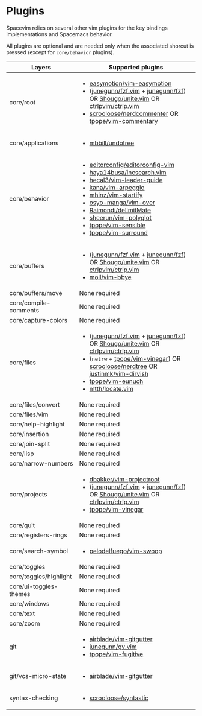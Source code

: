 # Plugins

Spacevim relies on several other vim plugins for the key bindings implementations and Spacemacs behavior.

All plugins are optional and are needed only when the associated shorcut is pressed (except for `core/behavior` plugins).

| Layers | Supported plugins |
| ------ | ------------------------------------------- |
| core/root | <ul><li>[easymotion/vim-easymotion][]</li><li>([junegunn/fzf.vim][] + [junegunn/fzf][]) OR [Shougo/unite.vim][] OR [ctrlpvim/ctrlp.vim][]</li><li>[scrooloose/nerdcommenter][] OR [tpope/vim-commentary][]</li></ul> |
| core/applications | <ul><li>[mbbill/undotree][]</li></ul> |
| core/behavior | <ul><li>[editorconfig/editorconfig-vim][]</li><li>[haya14busa/incsearch.vim][]</li><li>[hecal3/vim-leader-guide][]</li><li>[kana/vim-arpeggio][]</li><li>[mhinz/vim-startify][]</li><li>[osyo-manga/vim-over][]</li><li>[Raimondi/delimitMate][]</li><li>[sheerun/vim-polyglot][]</li><li>[tpope/vim-sensible][]</li><li>[tpope/vim-surround][]</li></ul> |
| core/buffers | <ul><li>([junegunn/fzf.vim][] + [junegunn/fzf][]) OR [Shougo/unite.vim][] OR [ctrlpvim/ctrlp.vim][]</li><li>[moll/vim-bbye][]</li></ul> |
| core/buffers/move | None required |
| core/compile-comments | None required |
| core/capture-colors | None required |
| core/files | <ul><li>([junegunn/fzf.vim][] + [junegunn/fzf][]) OR [Shougo/unite.vim][] OR [ctrlpvim/ctrlp.vim][]</li><li>(`netrw` + [tpope/vim-vinegar][]) OR [scrooloose/nerdtree][] OR [justinmk/vim-dirvish][]</li><li>[tpope/vim-eunuch][]</li><li>[mtth/locate.vim][]</li></ul> |
| core/files/convert | None required |
| core/files/vim | None required |
| core/help-highlight | None required |
| core/insertion | None required |
| core/join-split | None required |
| core/lisp | None required |
| core/narrow-numbers | None required |
| core/projects | <ul><li>[dbakker/vim-projectroot][]</li><li>([junegunn/fzf.vim][] + [junegunn/fzf][]) OR [Shougo/unite.vim][] OR [ctrlpvim/ctrlp.vim][]</li><li>[tpope/vim-vinegar][]</li></ul> |
| core/quit | None required |
| core/registers-rings | None required |
| core/search-symbol | <ul><li>[pelodelfuego/vim-swoop][]</li></ul> |
| core/toggles | None required |
| core/toggles/highlight | None required |
| core/ui-toggles-themes | None required |
| core/windows | None required |
| core/text | None required |
| core/zoom | None required |
| git | <ul><li>[airblade/vim-gitgutter][]</li><li>[junegunn/gv.vim][]</li><li>[tpope/vim-fugitive][]</li></ul> |
| git/vcs-micro-state | <ul><li>[airblade/vim-gitgutter][]</li></ul> |
| syntax-checking | <ul><li>[scrooloose/syntastic][]</li></ul> |

<!-- Plugins -->

[Raimondi/delimitMate]: https://github.com/Raimondi/delimitMate
[Shougo/unite.vim]: https://github.com/Shougo/unite.vim
[Shougo/vimfiler.vim]: https://github.com/Shougo/vimfiler.vim
[airblade/vim-gitgutter]: https://github.com/airblade/vim-gitgutter
[ctrlpvim/ctrlp.vim]: https://github.com/ctrlpvim/ctrlp.vim
[dbakker/vim-projectroot]: https://github.com/dbakker/vim-projectroot
[easymotion/vim-easymotion]: https://github.com/easymotion/vim-easymotion
[editorconfig/editorconfig-vim]: https://github.com/editorconfig/editorconfig-vim
[haya14busa/incsearch.vim]: https://github.com/haya14busa/incsearch.vim
[hecal3/vim-leader-guide]: https://github.com/hecal3/vim-leader-guide
[junegunn/fzf.vim]: https://github.com/junegunn/fzf.vim
[junegunn/fzf]: https://github.com/junegunn/fzf
[junegunn/gv.vim]: https://github.com/junegunn/gv.vim
[justinmk/vim-dirvish]: https://github.com/justinmk/vim-dirvish
[kana/vim-arpeggio]: https://github.com/kana/vim-arpeggio
[mtth/locate.vim]: https://github.com/mtth/locate.vim
[mbbill/undotree]: https://github.com/mbbill/undotree
[mhinz/vim-startify]: https://github.com/mhinz/vim-startify
[moll/vim-bbye]: https://github.com/moll/vim-bbye
[osyo-manga/vim-over]: https://github.com/osyo-manga/vim-over
[pelodelfuego/vim-swoop]: https://github.com/pelodelfuego/vim-swoop
[scrooloose/nerdcommenter]: https://github.com/scrooloose/nerdcommenter
[scrooloose/nerdtree]: https://github.com/scrooloose/nerdtree
[scrooloose/syntastic]: https://github.com/scrooloose/syntastic
[sheerun/vim-polyglot]: https://github.com/sheerun/vim-polyglot
[tpope/vim-commentary]: https://github.com/tpope/vim-commentary
[tpope/vim-eunuch]: https://github.com/tpope/vim-eunuch
[tpope/vim-fugitive]: https://github.com/tpope/vim-fugitive
[tpope/vim-sensible]: https://github.com/tpope/vim-sensible
[tpope/vim-surround]: https://github.com/tpope/vim-surround
[tpope/vim-vinegar]: https://github.com/tpope/vim-vinegar
